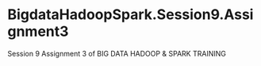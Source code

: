 # BigdataHadoopSpark.Session9.Assignment3
Session 9 Assignment 3 of BIG DATA HADOOP &amp; SPARK TRAINING
